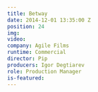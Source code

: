 ```yaml
---
title: Betway
date: 2014-12-01 13:35:00 Z
position: 24
img: 
video: 
company: Agile Films
runtime: Commercial
director: Pip
producers: Igor Degtiarev
role: Production Manager
is-featured: 
---
```


